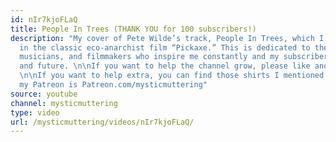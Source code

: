 ```yaml
---
id: nIr7kjoFLaQ
title: People In Trees (THANK YOU for 100 subscribers!)
description: "My cover of Pete Wilde’s track, People In Trees, which I first heard
  in the classic eco-anarchist film “Pickaxe.” This is dedicated to the activists,
  musicians, and filmmakers who inspire me constantly and my subscribers, past, present,
  and future. \n\nIf you want to help the channel grow, please like and subscribe!
  \n\nIf you want to help extra, you can find those shirts I mentioned here: https://www.teepublic.com/user/mysticmuttering\n\nAnd
  my Patreon is Patreon.com/mysticmuttering"
source: youtube
channel: mysticmuttering
type: video
url: /mysticmuttering/videos/nIr7kjoFLaQ/
---
```

